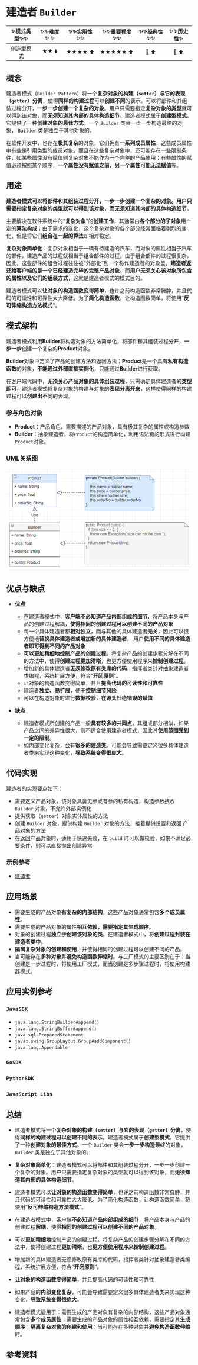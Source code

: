 # 建造者 `Builder`

| :sparkles:模式类型:sparkles::sparkles:|:sparkles::sparkles:难度:sparkles:  :sparkles: | :sparkles::sparkles:实用性:sparkles::sparkles: | :sparkles::sparkles:重要程度:sparkles::sparkles: |  :sparkles::sparkles:经典性:sparkles::sparkles: | :sparkles::sparkles:历史性:sparkles: |
| :----------------------------------------: | :-----------------------------------------------: | :-------------------------------------------------: | :----------------------------------------------------: | :--------------------------------------------------: | :--------------------------------------: |
|                 创造型模式                           |                ★★ :arrow_down:                 |                 ★★★★ :arrow_up:                   |                    ★★★★★ :arrow_up:                    |              :green_heart:  :arrow_up:               |        :green_heart:  :arrow_up:         |

## 概念
建造者模式（`Builder Pattern`）将一个**复杂对象的构建（`setter`）与它的表现（`getter`）分离**，使得**同样的构建过程**可以**创建不同**的表示。可以将部件和其组装过程分开，**一步一步创建一个复杂的对象**。用户只需要指定**复杂对象的类型**就可以得到该对象，而**无须知道其内部的具体构造细节**。建造者模式属于**创建型模式**，它提供了一种**创建对象的最佳方式**。一个 `Builder` 类会一步一步构造最终的对象， `Builder` 类是独立于其他对象的。

在软件开发中，也存在**极其复杂**的对象，它们拥有**一系列成员属性**，这些成员属性中有些是引用类型的成员对象。而且在这些复杂对象中，还可能存在一些限制条件，如某些属性没有赋值则复杂对象不能作为一个完整的产品使用；有些属性的赋值必须按照某个顺序，**一个属性没有赋值之前，另一个属性可能无法赋值**等。

## 用途
**建造者模式可以将部件和其组装过程分开，一步一步创建一个复杂的对象。用户只需要指定复杂对象的类型就可以得到该对象，而无须知道其内部的具体构造细节**。

主要解决在软件系统中的“**复杂对象**”的**创建工作**，其通常由**各个部分的子对象**用一定的**算法构成**；由于需求的变化，这个复杂对象的各个部分经常面临着剧烈的变化，但是将它们**组合在一起的算法**却相对稳定。

**复杂对象简单化**：复杂对象相当于一辆有待建造的汽车，而对象的属性相当于汽车的部件，建造产品的过程就相当于组合部件的过程。由于组合部件的过程很复杂，因此，这些部件的组合过程往往被“外部化”到一个称作建造者的对象里，**建造者返还给客户端的是一个已经建造完毕的完整产品对象**，而**用户无须关心该对象所包含的属性以及它们的组装方式**，这就是建造者模式的模式目的。

建造者模式可以**让对象的构造函数变得简单**，也许之前构造函数非常臃肿，并且代码的可读性和可靠性大大降低。为了**简化构造函数**，让构造函数简单，将使用“**反可伸缩构造方法模式**”。

## 模式架构
建造者模式利用**Builder**将构造对象的方法简单化，将部件和其组装过程分开，**一步一步**创建一个复杂的**Product**对象。

**Builder**对象中定义了产品的创建方法和返回方法；**Product**是一个具有**私有构造函数**的对象，**不能通过外部直接实例化**，只能通过**Builder**进行获取。

在客户端代码中，**无须关心产品对象的具体组装过程**，只需确定具体建造者的**类型即可**，建造者模式将复杂对象的构建与对象的**表现分离开来**，这样使得同样的构建过程可以**创建出不同**的表现。

### 参与角色对象
+ **Product**：产品角色，需要描述的产品对象，具有极其复杂的属性或构造参数
+ **Builder**：抽象建造者，将`Product`的构造简单化，利用语法糖的形式进行构建`Product`对象。


### UML关系图

![1539695750476](../../../.images/1539695750476.png)

## 优点与缺点
+ **优点**
	- 在建造者模式中，**客户端不必知道产品内部组成的细节**，将产品本身与产品的创建过程解耦，**使得相同的创建过程可以创建不同的产品对象**
	- 每一个具体建造者都**相对独立**，而与其他的具体建造者**无关**，因此可以很方便地**替换具体建造者或增加新的具体建造者**， 用户**使用不同的具体建造者即可得到不同的产品对象**
	- **可以更加精细地控制产品的创建过程**。将复杂产品的创建步骤分解在不同的方法中，使得**创建过程更加清晰**，也更方便使用程序来**控制创建过程**。
	- 增加新的具体建造者**无须修改原有类库的代码**，指挥者类针对抽象建造者类编程，系统扩展方便，符合“**开闭原则**”。
	- 让对象的构造函数变得简单，并且**提高代码的可读性和可靠性**
	- 建造者**独立、易扩展**，便于**控制细节风险**
	- 可以在构造对象时进行**数据校验**，**在源头杜绝错误的赋值**
	
+ **缺点**
	- 建造者模式所创建的产品一般**具有较多的共同点**，其组成部分相似，如果产品之间的差异性很大，则不适合使用建造者模式，因此其**使用范围受到一定的限制**。
	- 如内部变化复杂，会有**很多的建造类**。可能会导致需要定义很多具体建造者类来实现这种变化，**导致系统变得很庞大**。

## 代码实现

建造者的实现要点如下：
+ 需要定义产品对象，该对象具备无参或有参的私有构造，构造参数接收 `Builder` 对象，不允许外部实例化
+ 提供获取（`getter`）对象实体属性的方法
+ 创建 `Builder` 对象，提供构建 `Builder` 对象的方法，接着提供设置和返回 产品对象的方法
+ 在返回产品对象时，适用于快速失败，在 `build` 时可以做校验，如果不满足必要条件，则可以直接抛出创建异常

### 示例参考
+ [建造者](./java/io/github/hooj0/builder/support)


## 应用场景
+ 需要生成的产品对象**有复杂的内部结构**，这些产品对象通常包含**多个成员属性**。
+ 需要生成的产品对象的属性**相互依赖，需要指定其生成顺序**。
+ 对象的创建过程**独立于创建该对象的类**。在建造者模式中，将**创建过程封装在建造者类中**。
+ **隔离复杂对象的创建和使用**，并使得相同的创建过程可以创建不同的产品。
+ 当可能存在**多种对象并避免构造函数伸缩时**。与工厂模式的主要区别在于：当创建是一步过程时，将使用工厂模式，而当创建是多步骤过程时，将使用构建器模式。


## 应用实例参考

### `JavaSDK` 
+ `java.lang.StringBuilder#append()`
+ `java.lang.StringBuffer#append()`
+ `java.sql.PreparedStatement`
+ `javax.swing.GroupLayout.Group#addComponent()`
+ `java.lang.Appendable`

### `GoSDK`

### `PythonSDK`

### `JavaScript Libs`


## 总结
+ 建造者模式将一个**复杂对象的构建（`setter`）与它的表现（`getter`）分离**，使得**同样的构建过程可以创建不同的表示**。建造者模式属于**创建型模式**，它提供了一种**创建对象的最佳方式**。一个 `Builder` 类会**一步一步构造最终**的对象， `Builder` 类是独立于其他对象的。
+ **复杂对象简单化**：建造者模式可以将部件和其组装过程分开，一步一步创建一个复杂的对象。用户只需要指定复杂对象的类型就可以得到该对象，而**无须知道其内部的具体构造细节**。
+ 建造者模式可以**让对象的构造函数变得简单**，也许之前构造函数非常臃肿，并且代码的可读性和可靠性大大降低。为了简化构造函数，让构造函数简单，将使用“**反可伸缩构造方法模式**”。

+ 在建造者模式中，客户端**不必知道产品内部组成的细节**，将产品本身与产品的创建过程**解耦**，使得**相同的创建过程可以创建不同的产品对象**。
+ 可以**更加精细地**控制产品的创建过程。将复杂产品的创建步骤分解在不同的方法中，使得创建过程**更加清晰**，也**更方便使用程序来控制创建过程**。
+ 增加新的具体建造者无须修改原有类库的代码，指挥者类针对抽象建造者类编程，系统扩展方便，符合“**开闭原则**”。
+ **让对象的构造函数变得简单**，并且提高代码的可读性和可靠性
+ 如果产品的**内部变化复杂**，可能会导致需要定义很多具体建造者类来实现这种变化，**导致系统变得很庞大**。

+ 建造者模式适用于：需要生成的产品对象有复杂的内部结构，这些产品对象通常包含**多个成员属性**；需要生成的产品对象的属性相互依赖，需要指定其**生成顺序**；**隔离复杂对象的创建和使用**；当可能存在多种对象并**避免构造函数伸缩**时。

## 参考资料





